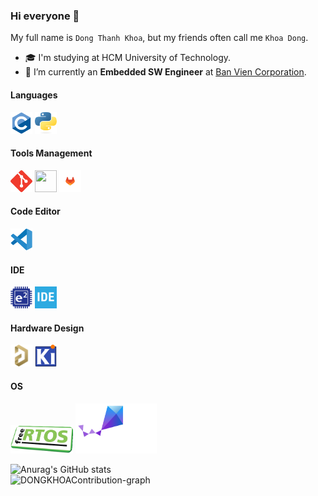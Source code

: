 ### Hi everyone 👋

My full name is `Dong Thanh Khoa`, but my friends often call me `Khoa Dong`.

- 🎓 I'm studying at HCM University of Technology.
- 🌱 I’m currently an **Embedded SW Engineer** at [Ban Vien Corporation](https://banvien.com).

<h4 align="left">Languages</h4>
<p><a target="_blank" rel="noreferrer"> 
<img src="./Icons/c-original.svg"                           width="35" height="35"/>
<img src="./Icons/python.svg"                               width="35" height="35"/></a></p>

<h4 align="left">Tools Management</h4>
<p><a target="_blank" rel="noreferrer">
<img src="./Icons/git-scm-icon.svg"                         width="35" height="35"/> 
<img src="./Icons/Github.ico"                               width="35" height="35"/>
<img src="./Icons/gitlab.svg"                               width="35" height="35"/></a></p>

<h4 align="left">Code Editor</h4>
<p><a target="_blank" rel="noreferrer">
<img src="./Icons/code.png"                                 width="35" height="35"/></a></p>

<h4 align="left">IDE</h4>
<p><a target="_blank" rel="noreferrer">
<img src="./Icons/e2studtio.png"                            width="35" height="35"/>
<img src="./Icons/stm32cube.png"                            width="35" height="35"/></a></p>

<h4 align="left">Hardware Design</h4>
<p><a target="_blank" rel="noreferrer">
<img src="./Icons/altium_designer.png"                      width="35" height="35"/>
<img src="./Icons/kicad.png"                                width="35" height="35"/></a></p>

<h4 align="left">OS</h4>
<p><a target="_blank" rel="noreferrer">
<img src="./Icons/free_rtos.png"                            width="100" height="45"/>
<img src="./Icons/zephyr_logo_r_color_negative_big.svg"     width="130" height="80"/><a></p>

![Anurag's GitHub stats](https://github-readme-stats.vercel.app/api?username=DONGKHOA&show_icons=true&theme=transparent&custom_title=MyStats&rank_icon=github&hide_border=true&icon_color=FFFFFF&title_color=FFFFFF&ring_color=FFFFFF&text_color=1488D8&card_width=500)<br><img src="https://github-readme-activity-graph.vercel.app/graph?username=DONGKHOA&bg_color=0e1118&hide_border=true&custom_title=DONGKHOA's%20Contribution%20Graph&area=true&area_color=1488D8&title_color=1488D8&line=1488D8&point=1488D8&theme=high-contrast" width="650" alt="DONGKHOAContribution-graph" title="DONGKHOA's Contribution Graph">
